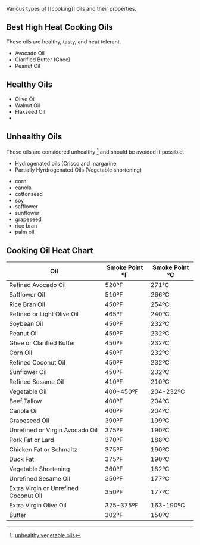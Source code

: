 Various types of [[cooking]] oils and their properties.

## Best High Heat Cooking Oils
These oils are healthy, tasty, and heat tolerant.

- Avocado Oil
- Clarified Butter (Ghee)
- Peanut Oil

## Healthy Oils
- Olive Oil
- Walnut Oil
- Flaxseed Oil
- 

## Unhealthy Oils
These oils are considered unhealthy [^1] and should be avoided if possible. 
* Hydrogenated oils (Crisco and margarine
* Partially Hyrdrogenated Oils (Vegetable shortening)
- corn
- canola
- cottonseed
- soy
- safflower
- sunflower
- grapeseed
- rice bran
- palm oil

## Cooking Oil Heat Chart

| Oil                                   | Smoke Point ºF | Smoke Point °C |
|---------------------------------------|----------------|----------------|
| Refined Avocado Oil                   | 520ºF          | 271°C          |
| Safflower Oil                         | 510ºF          | 266ºC          |
| Rice Bran Oil                         | 450ºF          | 254ºC          |
| Refined or Light Olive Oil            | 465ºF          | 240ºC          |
| Soybean Oil                           | 450ºF          | 232ºC          |
| Peanut Oil                            | 450ºF          | 232ºC          |
| Ghee or Clarified Butter              | 450ºF          | 232ºC          |
| Corn Oil                              | 450ºF          | 232ºC          |
| Refined Coconut Oil                   | 450ºF          | 232ºC          |
| Sunflower Oil                         | 450ºF          | 232ºC          |
| Refined Sesame Oil                    | 410ºF          | 210ºC          |
| Vegetable Oil                         | 400-450ºF      | 204-232ºC      |
| Beef Tallow                           | 400ºF          | 204ºC          |
| Canola Oil                            | 400ºF          | 204ºC          |
| Grapeseed Oil                         | 390ºF          | 199ºC          |
| Unrefined or Virgin Avocado Oil       | 375ºF          | 190ºC          |
| Pork Fat or Lard                      | 370ºF          | 188ºC          |
| Chicken Fat or Schmaltz               | 375ºF          | 190ºC          |
| Duck Fat                              | 375ºF          | 190ºC          |
| Vegetable Shortening                  | 360ºF          | 182ºC          |
| Unrefined Sesame Oil                  | 350ºF          | 177ºC          |
| Extra Virgin or Unrefined Coconut Oil | 350ºF          | 177ºC          |
| Extra Virgin Olive Oil                | 325-375ºF      | 163-190ºC      |
| Butter                                | 302ºF          | 150ºC          |

[^1]: [unhealthy vegetable oils](https://www.mindbodygreen.com/articles/unhealthy-vegetable-oils)